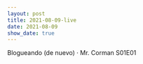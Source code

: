 ```yaml
---
layout: post
title: 2021-08-09-live
date: 2021-08-09
show_date: true
---
```


Blogueando (de nuevo) · Mr. Corman S01E01